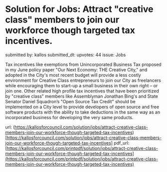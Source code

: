 # Solution for Jobs: Attract "creative class" members to join our workforce though targeted tax incentives. #

submitted by: kallos
submitted_dt: 
upvotes: 44
issue: Jobs

Tax incentives like exemptions from Unincorporated Business Tax proposed in my June policy paper "Our Next Economy: THE Creative City," and adopted in the City's most recent budget will provide a less costly environment for Creative Class entrepreneurs to join our City as freelancers while encouraging them to start-up a small business in their own right – or join one. Other related high profile tax incentives that have been prioritized by "creative class" members like Assemblyman Jonathan Bing's and State Senator Daniel Squadron’s "Open Source Tax Credit" should be implemented on a City level to provide developers of open source and free software products with the ability to take deductions in the same way as an incorporated business for developing the very same products.

url: (https://kallosforcouncil.com/solution/jobs/attract-creative-class-members-join-our-workforce-though-targeted-tax-incentives)[https://kallosforcouncil.com/solution/jobs/attract-creative-class-members-join-our-workforce-though-targeted-tax-incentives]
pdf_url: [https://kallosforcouncil.com/printpdf/solution/jobs/attract-creative-class-members-join-our-workforce-though-targeted-tax-incentives](https://kallosforcouncil.com/printpdf/solution/jobs/attract-creative-class-members-join-our-workforce-though-targeted-tax-incentives)